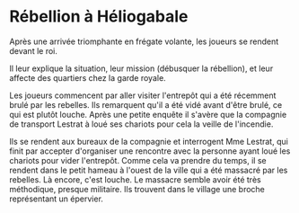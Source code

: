 # Rébellion à Héliogabale

Après une arrivée triomphante en frégate volante, les joueurs se rendent devant le roi.

Il leur explique la situation, leur mission (débusquer la rébellion), et leur affecte des
quartiers chez la garde royale.

Les joueurs commencent par aller visiter l'entrepôt qui a été récemment brulé par les rebelles.
Ils remarquent qu'il a été vidé avant d'être brulé, ce qui est plutôt louche. Après une petite
enquête il s'avère que la compagnie de transport Lestrat à loué ses chariots pour cela la veille
de l'incendie.

Ils se rendent aux bureaux de la compagnie et interrogent Mme Lestrat, qui finit par accepter
d'organiser une rencontre avec la personne ayant loué les chariots pour vider l'entrepôt.
Comme cela va prendre du temps, il se rendent dans le petit hameau à l'ouest de la ville
qui a été massacré par les rebelles. Là encore, c'est louche. Le massacre semble avoir été très
méthodique, presque militaire. Ils trouvent dans le village une broche représentant un épervier.
